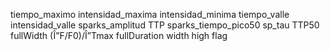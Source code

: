 tiempo_maximo
intensidad_maxima
intensidad_minima
tiempo_valle
intensidad_valle
sparks_amplitud
TTP
sparks_tiempo_pico50
sp_tau
TTP50
fullWidth
(Î”F/F0)/Î”Tmax
fullDuration
width
high
flag
